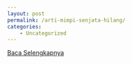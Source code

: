 ```yaml
---
layout: post
permalink: /arti-mimpi-senjata-hilang/
categories:
    - Uncategorized
---
```


[Baca Selengkapnya](/06)